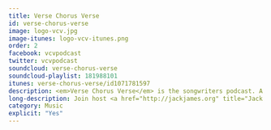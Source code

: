 ```yaml
---
title: Verse Chorus Verse
id: verse-chorus-verse
image: logo-vcv.jpg
image-itunes: logo-vcv-itunes.png
order: 2
facebook: vcvpodcast
twitter: vcvpodcast
soundcloud: verse-chorus-verse
soundcloud-playlist: 181988101
itunes: verse-chorus-verse/id1071781597
description: <em>Verse Chorus Verse</em> is the songwriters podcast. A conversation about being a musician.
long-description: Join host <a href="http://jackjames.org" title="Jack James">Jack James</a> and an array of musical guests - including <strong>Scott Hutchison (Frightened Rabbit)</strong>, <strong>Alan Sparhawk (Low)</strong>, <strong>Miaoux Miaoux</strong>, and <strong>Rachel Sermanni</strong> - as they attempt to decode the ethereal process of songwriting. Aiming to delve deeper than the base interview clich&#233;s of  "where do your ideas come from?" and "what comes first, music or lyrics?" <p>Hear exclusive live performances and never-before-heard works in progress.</p> <p>A conversation about ideas, process, and songs.</p>
category: Music
explicit: "Yes"
---
```

